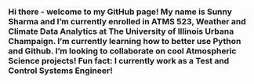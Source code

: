 ### Hi there - welcome to my GitHub page! My name is Sunny Sharma and I’m currently enrolled in ATMS 523, Weather and Climate Data Analytics at The University of Illinois Urbana Champaign. I’m currently learning how to better use Python and Github. I’m looking to collaborate on cool Atmospheric Science projects! Fun fact: I currently work as a Test and Control Systems Engineer!

